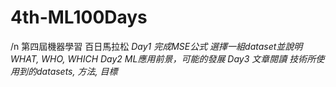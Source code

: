 # 4th-ML100Days
/n 第四屆機器學習 百日馬拉松
_Day1 完成MSE公式 選擇一組dataset並說明WHAT, WHO, WHICH_
_Day2 ML應用前景，可能的發展_
_Day3 文章閱讀 技術所使用到的datasets, 方法, 目標_
